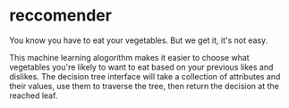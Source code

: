 # reccomender
You know you have to eat your vegetables. But we get it, it's not easy.  

This machine learning alogorithm makes it easier to choose what vegetables you're likely to want to eat based on your previous likes and dislikes. The decision tree interface will take a collection of attributes and their values, use them to traverse the tree, then return the decision at the reached leaf. 
